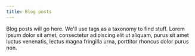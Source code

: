 ```yaml
---
title: Blog posts
---
```

Blog posts will go here. We'll use tags as a taxonomy to find stuff. Lorem ipsum dolor sit amet, consectetur adipiscing elit ut aliquam, purus sit amet luctus venenatis, lectus magna fringilla urna, porttitor rhoncus dolor purus non.